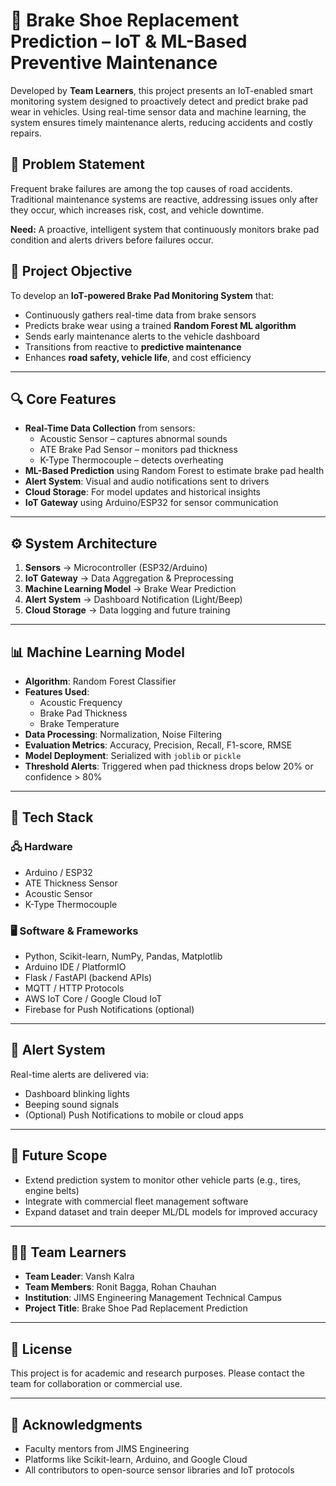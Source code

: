 # 🚗 Brake Shoe Replacement Prediction – IoT & ML-Based Preventive Maintenance

Developed by **Team Learners**, this project presents an IoT-enabled smart monitoring system designed to proactively detect and predict brake pad wear in vehicles. Using real-time sensor data and machine learning, the system ensures timely maintenance alerts, reducing accidents and costly repairs.

## 🧠 Problem Statement

Frequent brake failures are among the top causes of road accidents. Traditional maintenance systems are reactive, addressing issues only after they occur, which increases risk, cost, and vehicle downtime. 

**Need:** A proactive, intelligent system that continuously monitors brake pad condition and alerts drivers before failures occur.

## 🎯 Project Objective

To develop an **IoT-powered Brake Pad Monitoring System** that:

- Continuously gathers real-time data from brake sensors  
- Predicts brake wear using a trained **Random Forest ML algorithm**  
- Sends early maintenance alerts to the vehicle dashboard  
- Transitions from reactive to **predictive maintenance**  
- Enhances **road safety, vehicle life**, and cost efficiency

---

## 🔍 Core Features

- **Real-Time Data Collection** from sensors:
  - Acoustic Sensor – captures abnormal sounds
  - ATE Brake Pad Sensor – monitors pad thickness
  - K-Type Thermocouple – detects overheating  
- **ML-Based Prediction** using Random Forest to estimate brake pad health
- **Alert System**: Visual and audio notifications sent to drivers
- **Cloud Storage**: For model updates and historical insights
- **IoT Gateway** using Arduino/ESP32 for sensor communication

---

## ⚙️ System Architecture

1. **Sensors** → Microcontroller (ESP32/Arduino)  
2. **IoT Gateway** → Data Aggregation & Preprocessing  
3. **Machine Learning Model** → Brake Wear Prediction  
4. **Alert System** → Dashboard Notification (Light/Beep)  
5. **Cloud Storage** → Data logging and future training

---

## 📊 Machine Learning Model

- **Algorithm**: Random Forest Classifier
- **Features Used**: 
  - Acoustic Frequency
  - Brake Pad Thickness
  - Brake Temperature
- **Data Processing**: Normalization, Noise Filtering
- **Evaluation Metrics**: Accuracy, Precision, Recall, F1-score, RMSE
- **Model Deployment**: Serialized with `joblib` or `pickle`
- **Threshold Alerts**: Triggered when pad thickness drops below 20% or confidence > 80%

---

## 🧰 Tech Stack

### 🖧 Hardware
- Arduino / ESP32
- ATE Thickness Sensor
- Acoustic Sensor
- K-Type Thermocouple

### 🖥️ Software & Frameworks
- Python, Scikit-learn, NumPy, Pandas, Matplotlib
- Arduino IDE / PlatformIO
- Flask / FastAPI (backend APIs)
- MQTT / HTTP Protocols
- AWS IoT Core / Google Cloud IoT
- Firebase for Push Notifications (optional)

---

## 🔔 Alert System

Real-time alerts are delivered via:
- Dashboard blinking lights  
- Beeping sound signals  
- (Optional) Push Notifications to mobile or cloud apps

---

## 🧪 Future Scope

- Extend prediction system to monitor other vehicle parts (e.g., tires, engine belts)
- Integrate with commercial fleet management software
- Expand dataset and train deeper ML/DL models for improved accuracy

---

## 👨‍💻 Team Learners

- **Team Leader**: Vansh Kalra  
- **Team Members**: Ronit Bagga, Rohan Chauhan  
- **Institution**: JIMS Engineering Management Technical Campus  
- **Project Title**: Brake Shoe Pad Replacement Prediction  

---

## 📜 License

This project is for academic and research purposes. Please contact the team for collaboration or commercial use.

---

## 🙌 Acknowledgments

- Faculty mentors from JIMS Engineering
- Platforms like Scikit-learn, Arduino, and Google Cloud
- All contributors to open-source sensor libraries and IoT protocols
